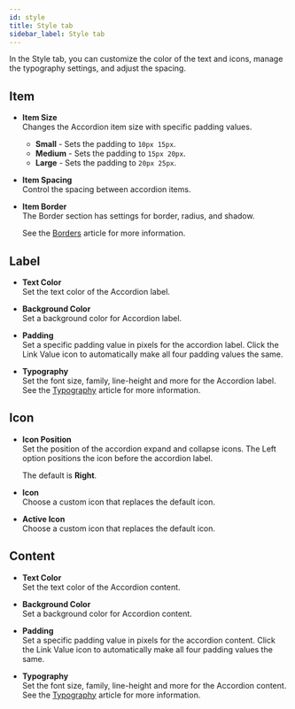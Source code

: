 ```yaml
---
id: style
title: Style tab
sidebar_label: Style tab
---
```


In the Style tab, you can customize the color of the text and icons, manage the typography settings, and adjust the spacing.

## Item

* **Item Size**  
  Changes the Accordion item size with specific padding values.
  
  * **Small** - Sets the padding to `10px 15px`.
  * **Medium** - Sets the padding to `15px 20px`.
  * **Large** - Sets the padding to `20px 25px`.

* **Item Spacing**  
  Control the spacing between accordion items.

* **Item Border**  
  The Border section has settings for border, radius, and shadow.

  See the [Borders](/beaver-builder/styles/effects/borders.md) article for more information.

## Label

* **Text Color**  
  Set the text color of the Accordion label.

* **Background Color**  
  Set a background color for Accordion label.

* **Padding**  
  Set a specific padding value in pixels for the accordion label. Click the Link Value icon to automatically make all four padding values the same.

* **Typography**  
  Set the font size, family, line-height and more for the Accordion label. See the [Typography](/beaver-builder/styles/typography/typography.md) article for more information.

## Icon

* **Icon Position**  
  Set the position of the accordion expand and collapse icons. The Left option positions the icon before the accordion label.

  The default is **Right**.

* **Icon**  
  Choose a custom icon that replaces the default <i className="fas fa-plus"></i> icon.

* **Active Icon**  
  Choose a custom icon that replaces the default <i className="fas fa-minus"></i> icon.

## Content

* **Text Color**  
  Set the text color of the Accordion content.

* **Background Color**  
  Set a background color for Accordion content.

* **Padding**  
  Set a specific padding value in pixels for the accordion content. Click the Link Value icon to automatically make all four padding values the same.

* **Typography**  
  Set the font size, family, line-height and more for the Accordion content. See the [Typography](/beaver-builder/styles/typography/typography.md) article for more information.